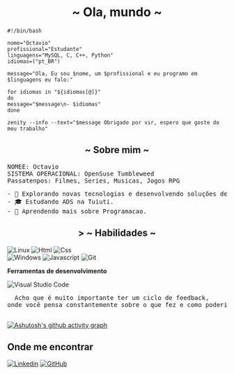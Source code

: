 <h1 align="center">~ Ola, mundo ~</h1>

```shell
#!/bin/bash

nome="Octavio"
profissional="Estudante"
linguagens="MySQL, C, C++, Python"
idiomas=("pt_BR")
 
message="Ola, Eu sou $nome, um $profissional e eu programo em $linguagens eu falo:"

for idiomas in "${idiomas[@]}"
do
message="$message\n- $idiomas"
done

zenity --info --text="$message Obrigado por vir, espero que goste do meu trabalho"

```
<h2 align="center"> ~ Sobre mim ~ </h2>

<pre>
NOMEE: Octavio
SISTEMA OPERACIONAL: OpenSuse Tumbleweed
Passatenpos: Filmes, Series, Musicas, Jogos RPG
</pre>

<pre>
- 🤔 Explorando novas tecnologias e desenvolvendo soluções de software.
- 🎓 Estudando ADS na Tuiuti.
- 🌱 Aprendendo mais sobre Programacao.
</pre>



<h2 align="center">> ~  Habilidades  ~</h2>

![Linux](https://img.shields.io/badge/Linux-121011?style=for-the-badge&logo=linux&logoColor=white)
![Html](https://img.shields.io/badge/HTML-121011?style=for-the-badge&logo=html5&logoColor=white)
![Css](https://img.shields.io/badge/CSS-121011?&style=for-the-badge&logo=css3&logoColor=white) <br>
![Windows](https://img.shields.io/badge/WINDOWS-121011?style=for-the-badge&logo=windows&logoColor=white)
![Javascript](https://img.shields.io/badge/JavaScript-121011?style=for-the-badge&logo=javascript&logoColor=white)
![Git](https://img.shields.io/badge/GIT-121011?style=for-the-badge&logo=git&logoColor=white)


**Ferramentas de desenvolvimento**

![Visual Studio Code](https://img.shields.io/badge/-Visual%20Studio%20Code-333333?style=flat&logo=visual-studio-code&logoColor=007ACC)

<pre>
  Acho que é muito importante ter um ciclo de feedback, 
onde você pensa constantemente sobre o que fez e como poderia fazer melhor.
  </pre>

  [![Ashutosh's github activity graph](https://github-readme-activity-graph.vercel.app/graph?username=OctavioKonzen&bg_color=0d1117&color=b4befe&line=7f849c&point=cdd6f4&area=true&hide_border=true)](https://github.com/ashutosh00710/github-readme-activity-graph)

## Onde me encontrar

[![Linkedin](https://img.shields.io/badge/-username-blue?style=flat-square&logo=Linkedin&logoColor=white&link=Octavio)](https://www.linkedin.com/in/octavio-konzen-4684a522b/)
[![GitHub](https://img.shields.io/github/followers/iuricode?label=follow&style=social)](https://github.com/OctavioKonzen)
